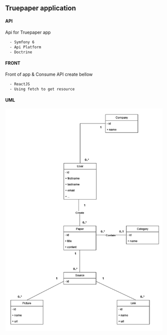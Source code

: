 ## Truepaper application

#### API

Api for Truepaper app

```
  - Symfony 6
  - Api Platform
  - Doctrine
```

#### FRONT

Front of app & Consume API create bellow

```
  - ReactJS
  - Using fetch to get resource
```

#### UML

![alt text](https://github.com/jeanpierreDuman/truepaper/blob/main/uml.png)
